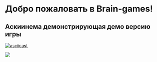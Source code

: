 # Добро пожаловать в Brain-games!

## Аскиинема демонстрирующая демо версию игры

[![asciicast](https://asciinema.org/a/ZQIdEhKr3ztrn19P5AAfSZTbA.svg)](https://asciinema.org/a/ZQIdEhKr3ztrn19P5AAfSZTbA)


<a href="https://codeclimate.com/github/PressFToCode/Software-development-method/maintainability"><img src="https://api.codeclimate.com/v1/badges/2d72a040938b715dbc32/maintainability" /></a>
